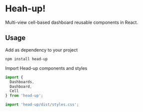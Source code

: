 # Heah-up!

Multi-view cell-based dashboard reusable components in React.
 
## Usage

Add as dependency to your project

```
npm install head-up
```

Import Head-up components and styles

```js
import {
  Dashboards,
  Dashboard,
  Cell
} from 'head-up';

import 'head-up/dist/styles.css';
```
